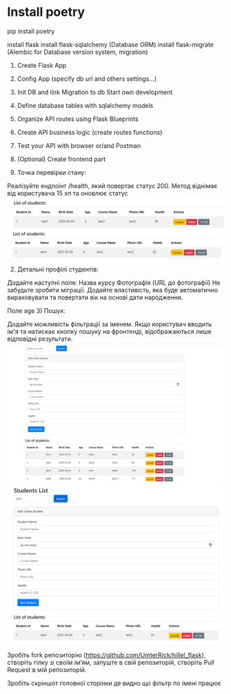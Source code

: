 # Install poetry
pip install poetry

install flask
install flask-sqlalchemy (Database ORM)
install flask-migrate (Alembic for Database version system, migration)

1) Create Flask App
2) Config App (specify db url and others settings...)
3) Init DB and link Migration to db
Start own development
4) Define database tables with sqlalchemy models
5) Organize API routes using Flask Blueprints
6) Create API business logic (create routes functions)
7) Test your API with browser or/and Postman
8) (Optional) Create frontend part

1) Точка перевірки стану:

Реалізуйте ендпоінт /health, який повертає статус 200.
Метод віднімає від користувача 15 хп та оновлює статус
![alt text](image.png)
![alt text](image-1.png)

2) Детальні профілі студентів:

Додайте наступні поля:
Назва курсу
Фотографія (URL до фотографії)
Не забудьте зробити міграції.
Додайте властивість, яка буде автоматично вираховувати та повертати вік на основі дати народження.

Поле age
3) Пошук:

Додайте можливість фільтрації за  іменем. Якщо користувач вводить ім'я та натискає кнопку пошуку на фронтенді, відображаються лише відповідні результати.
![alt text](image-2.png)
![alt text](image-3.png)


Зробіть fork репозиторію (https://github.com/UmterRick/hillel_flask), створіть гілку зі своїм імʼям, запуште в свій репозиторій, створіть Pull Request в мій репозиторій.

Зробіть скріншот головної сторінки де видно що фільтр по імені працює



